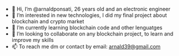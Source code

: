 - 👋 Hi, I’m @arnaldponsati, 26 years old and an electronic engineer
- 👀 I’m interested in new technologies, I did my final project about blockchain and crypto market
- 🌱 I’m currently learning blockchain code and other lenguatges
- 💞️ I’m looking to collaborate on any blockchain project, to learn and improve my skills
- 📫 To reach me dm or contact by email: arnald39@gmail.com

<!---
aryyn/aryyn is a ✨ special ✨ repository because its `README.md` (this file) appears on your GitHub profile.
You can click the Preview link to take a look at your changes.
--->
